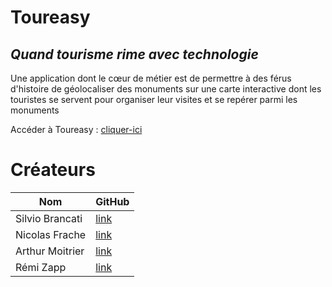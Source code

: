 # Toureasy
## _Quand tourisme rime avec technologie_

Une application dont le cœur de métier est de permettre à des férus d'histoire de géolocaliser des monuments sur une carte interactive dont les touristes se servent pour organiser leur visites et se repérer parmi les monuments

Accéder à Toureasy : [cliquer-ici](https://toureasy.fr)

# Créateurs

| Nom | GitHub |
| ------ | ------ |
| Silvio Brancati | [link](https://github.com/Silvio-Br) |
| Nicolas Frache | [link](https://github.com/Nicolas-Frache) |
| Arthur Moitrier | [link](https://github.com/JoCk3rZ) |
| Rémi Zapp | [link](https://github.com/RemRem57) |
